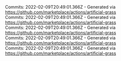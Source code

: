 Commits: 2022-02-09T20:49:01.366Z - Generated via https://github.com/marketplace/actions/artificial-grass
<br>
Commits: 2022-02-09T20:49:01.366Z - Generated via https://github.com/marketplace/actions/artificial-grass
<br>
Commits: 2022-02-09T20:49:01.366Z - Generated via https://github.com/marketplace/actions/artificial-grass
<br>
Commits: 2022-02-09T20:49:01.366Z - Generated via https://github.com/marketplace/actions/artificial-grass
<br>
Commits: 2022-02-09T20:49:01.366Z - Generated via https://github.com/marketplace/actions/artificial-grass
<br>
